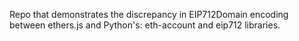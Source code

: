 Repo that demonstrates the discrepancy in EIP712Domain encoding between ethers.js and Python's: eth-account and eip712 libraries.